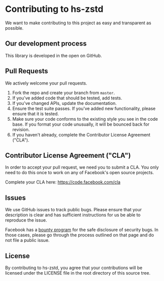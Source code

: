 # Contributing to hs-zstd

We want to make contributing to this project as easy and transparent as
possible.

## Our development process

This library is developed in the open on GitHub.

## Pull Requests

We actively welcome your pull requests.

1. Fork the repo and create your branch from `master`.
2. If you've added code that should be tested, add tests.
3. If you've changed APIs, update the documentation.
4. Ensure the test suite passes.  If you've added new functionality,
   please ensure that it is tested.
5. Make sure your code conforms to the existing style you see in the
   code base.  If you format your code unusually, it will be bounced
   back for revision.
6. If you haven't already, complete the Contributor License Agreement
   ("CLA").

## Contributor License Agreement ("CLA")

In order to accept your pull request, we need you to submit a CLA. You
only need to do this once to work on any of Facebook's open source
projects.

Complete your CLA here: <https://code.facebook.com/cla>

## Issues

We use GitHub issues to track public bugs.  Please ensure that your
description is clear and has sufficient instructions for us be able to
reproduce the issue.

Facebook has a [bounty program](https://www.facebook.com/whitehat/)
for the safe disclosure of security bugs. In those cases, please go
through the process outlined on that page and do not file a public
issue.

## License

By contributing to hs-zstd, you agree that your contributions will be
licensed under the LICENSE file in the root directory of this source
tree.
